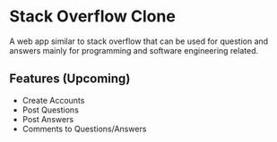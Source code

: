 # Stack Overflow Clone

A web app similar to stack overflow that can be used for question and answers mainly for programming and software engineering related.

## Features (Upcoming)
- Create Accounts
- Post Questions
- Post Answers
- Comments to Questions/Answers